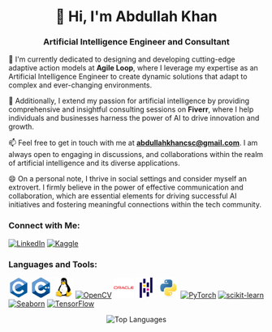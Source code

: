 <h1 align="center">👋 Hi, I'm Abdullah Khan</h1>
<h3 align="center">Artificial Intelligence Engineer and Consultant</h3>

🔭 I'm currently dedicated to designing and developing cutting-edge adaptive action models at **Agile Loop**, where I leverage my expertise as an Artificial Intelligence Engineer to create dynamic solutions that adapt to complex and ever-changing environments.

💼 Additionally, I extend my passion for artificial intelligence by providing comprehensive and insightful consulting sessions on **Fiverr**, where I help individuals and businesses harness the power of AI to drive innovation and growth.

📫 Feel free to get in touch with me at **abdullahkhancsc@gmail.com**. I am always open to engaging in discussions, and collaborations within the realm of artificial intelligence and its diverse applications.

😄 On a personal note, I thrive in social settings and consider myself an extrovert. I firmly believe in the power of effective communication and collaboration, which are essential elements for driving successful AI initiatives and fostering meaningful connections within the tech community.

<h3 align="left">Connect with Me:</h3>
<p align="left">
  <a href="https://www.linkedin.com/in/ak901d" target="_blank"><img src="https://raw.githubusercontent.com/rahuldkjain/github-profile-readme-generator/master/src/images/icons/Social/linked-in-alt.svg" alt="LinkedIn" height="30" width="40" /></a>
  <a href="https://kaggle.com/ak01234" target="_blank"><img src="https://raw.githubusercontent.com/rahuldkjain/github-profile-readme-generator/master/src/images/icons/Social/kaggle.svg" alt="Kaggle" height="30" width="40" /></a>
</p>

<h3 align="left">Languages and Tools:</h3>
<p align="left">
  <a href="https://www.cprogramming.com/" target="_blank"><img src="https://raw.githubusercontent.com/devicons/devicon/master/icons/c/c-original.svg" alt="C" width="40" height="40" /></a>
  <a href="https://www.w3schools.com/cpp/" target="_blank"><img src="https://raw.githubusercontent.com/devicons/devicon/master/icons/cplusplus/cplusplus-original.svg" alt "C++" width="40" height="40" /></a>
  <a href="https://www.linux.org/" target="_blank"><img src="https://raw.githubusercontent.com/devicons/devicon/master/icons/linux/linux-original.svg" alt="Linux" width="40" height="40" /></a>
  <a href="https://opencv.org/" target="_blank"><img src="https://www.vectorlogo.zone/logos/opencv/opencv-icon.svg" alt="OpenCV" width="40" height="40" /></a>
  <a href="https://www.oracle.com/" target="_blank"><img src="https://raw.githubusercontent.com/devicons/devicon/master/icons/oracle/oracle-original.svg" alt="Oracle" width="40" height="40" /></a>
  <a href="https://pandas.pydata.org/" target="_blank"><img src="https://raw.githubusercontent.com/devicons/devicon/2ae2a900d2f041da66e950e4d48052658d850630/icons/pandas/pandas-original.svg" alt="Pandas" width="40" height="40" /></a>
  <a href="https://www.python.org" target="_blank"><img src="https://raw.githubusercontent.com/devicons/devicon/master/icons/python/python-original.svg" alt="Python" width="40" height="40" /></a>
  <a href="https://pytorch.org/" target="_blank"><img src="https://www.vectorlogo.zone/logos/pytorch/pytorch-icon.svg" alt="PyTorch" width="40" height="40" /></a>
  <a href="https://scikit-learn.org/" target="_blank"><img src="https://upload.wikimedia.org/wikipedia/commons/0/05/Scikit_learn_logo_small.svg" alt="scikit-learn" width="40" height="40" /></a>
  <a href="https://seaborn.pydata.org/" target="_blank"><img src="https://seaborn.pydata.org/_images/logo-mark-lightbg.svg" alt="Seaborn" width="40" height="40" /></a>
  <a href="https://www.tensorflow.org" target="_blank"><img src="https://www.vectorlogo.zone/logos/tensorflow/tensorflow-icon.svg" alt="TensorFlow" width="40" height="40" /></a>
</p>

<p align="center">
  <img src="https://github-readme-stats.vercel.app/api/top-langs?username=AK-Github-0&show_icons=true&locale=en&layout=compact" alt="Top Languages" />
</p>
